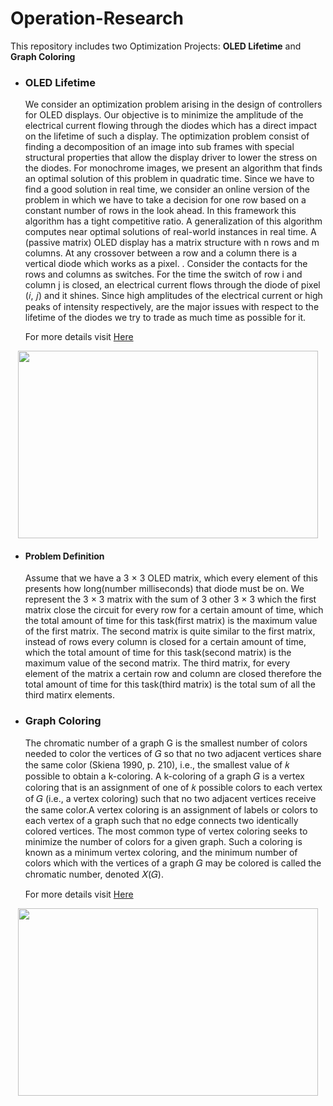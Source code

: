 # Operation-Research

This repository includes two Optimization Projects: **OLED Lifetime** and **Graph Coloring**


* ### OLED Lifetime
  We consider an optimization problem arising in the design of controllers
for OLED displays. Our objective is to minimize the amplitude
of the electrical current flowing through the diodes which has a direct
impact on the lifetime of such a display. The optimization problem
consist of finding a decomposition of an image into sub frames with
special structural properties that allow the display driver to lower the
stress on the diodes. For monochrome images, we present an algorithm
that finds an optimal solution of this problem in quadratic time. Since
we have to find a good solution in real time, we consider an online
version of the problem in which we have to take a decision for one row
based on a constant number of rows in the look ahead. In this framework
this algorithm has a tight competitive ratio. A generalization of
this algorithm computes near optimal solutions of real-world instances
in real time. A (passive matrix) OLED display has a matrix structure
with n rows and m columns. At any crossover between a row and a
column there is a vertical diode which works as a pixel. . Consider the
contacts for the rows and columns as switches. For the time the switch
of row i and column j is closed, an electrical current flows through the
diode of pixel (𝑖, 𝑗) and it shines. Since high amplitudes of the electrical
current or high peaks of intensity respectively, are the major issues
with respect to the lifetime of the diodes we try to trade as much time
as possible for it.

  For more details visit [Here](https://people.mpi-inf.mpg.de/~karrenba/wea07mla.pdf)
<p align="center">
<img src="https://user-images.githubusercontent.com/40741680/125788528-fa40e296-996f-4150-93f5-c17b80745bca.png" width="480" height="300" align="center">
</p>
      
   * #### Problem Definition
        Assume that we have a 3 × 3 OLED matrix, which every element of
      this presents how long(number milliseconds) that diode must be on.
      We represent the 3 × 3 matrix with the sum of 3 other 3 × 3 which
      the first matrix close the circuit for every row for a certain amount of
      time, which the total amount of time for this task(first matrix) is the
      maximum value of the first matrix.
      The second matrix is quite similar to the first matrix, instead of rows
      every column is closed for a certain amount of time, which the total
      amount of time for this task(second matrix) is the maximum value of
      the second matrix.
      The third matrix, for every element of the matrix a certain row and
      column are closed therefore the total amount of time for this task(third
      matrix) is the total sum of all the third matirx elements.


* ### Graph Coloring
  The chromatic number of a graph G is the smallest number of colors needed to color the vertices of 𝐺 so that no two adjacent vertices share the same color (Skiena 1990, p. 210), i.e., the smallest value of
𝑘 possible to obtain a k-coloring. A k-coloring of a graph 𝐺 is a vertex
coloring that is an assignment of one of 𝑘 possible colors to each vertex
of 𝐺 (i.e., a vertex coloring) such that no two adjacent vertices receive
the same color.A vertex coloring is an assignment of labels or colors
to each vertex of a graph such that no edge connects two identically
colored vertices. The most common type of vertex coloring seeks to
minimize the number of colors for a given graph. Such a coloring is
known as a minimum vertex coloring, and the minimum number of
colors which with the vertices of a graph 𝐺 may be colored is called
the chromatic number, denoted 𝑋(𝐺). 

  For more details visit [Here](https://mathworld.wolfram.com/ChromaticNumber.html)
<p align="center">
<img src="https://user-images.githubusercontent.com/40741680/125787328-041ccb07-0ffe-482d-b520-153ef2978b93.png" width="480" height="300" align="center">
</p>
